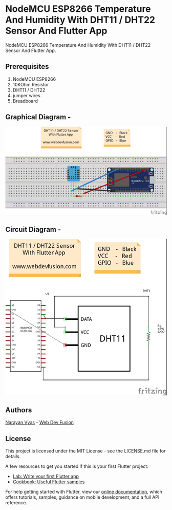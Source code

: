 # NodeMCU ESP8266 Temperature And Humidity With DHT11 / DHT22 Sensor And Flutter App
NodeMCU ESP8266 Temperature And Humidity With DHT11 / DHT22 Sensor And Flutter App.

## Prerequisites
1. NodeMCU ESP8266
2. 10KOhm Resistor
3. DHT11 / DHT22
4. jumper wires  
5. Breadboard

## Graphical Diagram -
![Graphical Diagram](https://github.com/narayanvyas/NodeMCU-Temperature-And-Humidity-With-DHT11-DHT22-Sensor-And-Flutter-App/raw/master/Graphical%20Diagram.jpeg)

## Circuit Diagram -
![Circuit Diagram](https://github.com/narayanvyas/NodeMCU-Temperature-And-Humidity-With-DHT11-DHT22-Sensor-And-Flutter-App/raw/master/Circuit%20Diagram.jpeg)

## Authors
[Narayan Vyas](https://www.narayanvyas.org) - [Web Dev Fusion](https://www.webdevfusion.com)

## License
This project is licensed under the MIT License - see the LICENSE.md file for details.

A few resources to get you started if this is your first Flutter project:

- [Lab: Write your first Flutter app](https://flutter.io/docs/get-started/codelab)
- [Cookbook: Useful Flutter samples](https://flutter.io/docs/cookbook)

For help getting started with Flutter, view our 
[online documentation](https://flutter.io/docs), which offers tutorials, 
samples, guidance on mobile development, and a full API reference.